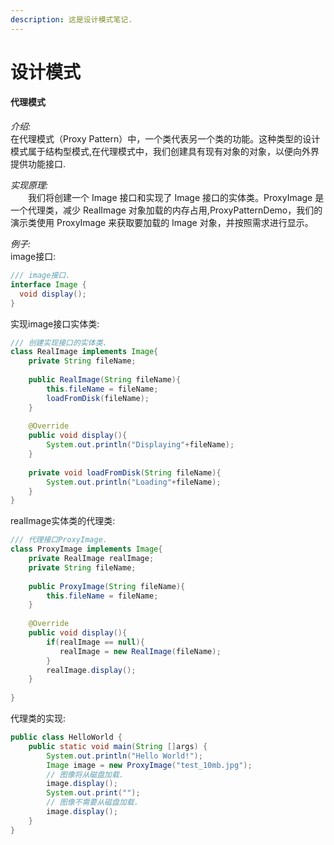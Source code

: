 ```yaml
---
description: 这是设计模式笔记.
---
```


# 设计模式

#### 代理模式

_介绍:_  
      在代理模式（Proxy Pattern）中，一个类代表另一个类的功能。这种类型的设计模式属于结构型模式,在代理模式中，我们创建具有现有对象的对象，以便向外界提供功能接口.

_实现原理:_  
　　我们将创建一个 Image 接口和实现了 Image 接口的实体类。ProxyImage 是一个代理类，减少 RealImage 对象加载的内存占用,ProxyPatternDemo，我们的演示类使用 ProxyImage 来获取要加载的 Image 对象，并按照需求进行显示。

_例子:_  
image接口:

```java
/// image接口.
interface Image {
  void display();
}

```

实现image接口实体类:

```java
/// 创建实现接口的实体类.
class RealImage implements Image{
    private String fileName;
	
    public RealImage(String fileName){
	    this.fileName = fileName;
		loadFromDisk(fileName);
	}
	
	@Override 
	public void display(){
		System.out.println("Displaying"+fileName);
	}
	
	private void loadFromDisk(String fileName){
	    System.out.println("Loading"+fileName);
	}
}
```

realImage实体类的代理类:

```java
/// 代理接口ProxyImage.
class ProxyImage implements Image{
	private RealImage realImage;
	private String fileName;
	
	public ProxyImage(String fileName){
		this.fileName = fileName;
	}
	
	@Override 
	public void display(){
		if(realImage == null){
		   realImage = new RealImage(fileName);
		}
		realImage.display();
	}
	
}

```

代理类的实现:

```java
public class HelloWorld {
    public static void main(String []args) {
        System.out.println("Hello World!");
		Image image = new ProxyImage("test_10mb.jpg");
		// 图像将从磁盘加载.
		image.display();
		System.out.print("");
		// 图像不需要从磁盘加载.
		image.display();
    }
}
```

